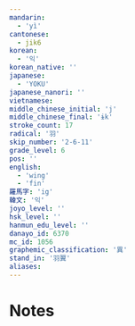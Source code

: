 ```yaml
---
mandarin:
  - 'yì'
cantonese:
  - jik6
korean:
  - '익'
korean_native: ''
japanese:
  - 'YOKU'
japanese_nanori: ''
vietnamese:
middle_chinese_initial: 'j'
middle_chinese_final: 'ɨk'
stroke_count: 17
radical: '羽'
skip_number: '2-6-11'
grade_level: 6
pos: ''
english:
  - 'wing'
  - 'fin'
羅馬字: 'ig'
韓文: '익'
joyo_level: ''
hsk_level: ''
hanmun_edu_level: ''
danayo_id: 6370
mc_id: 1056
graphemic_classification: '異'
stand_in: '羽翼'
aliases:
---
```


# Notes
